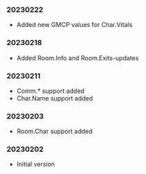### 20230222

  * Added new GMCP values for Char.Vitals

### 20230218

  * Added Room.Info and Room.Exits-updates

### 20230211

  * Comm.* support added
  * Char.Name support added

### 20230203

  * Room.Char support added

### 20230202

  * Initial version
